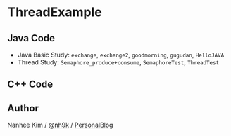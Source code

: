 # ThreadExample

## Java Code
- Java Basic Study: `exchange`, `exchange2`, `goodmorning`, `gugudan`, `HelloJAVA`
- Thread Study: `Semaphore_produce+consume`,  `SemaphoreTest`, `ThreadTest`

## C++ Code


## Author    
Nanhee Kim / [@nh9k](https://github.com/nh9k) / [PersonalBlog](https://blog.naver.com/kimnanhee97)